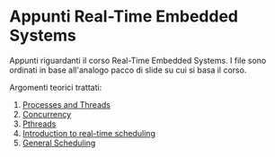 # Appunti Real-Time Embedded Systems
Appunti riguardanti il corso Real-Time Embedded Systems. I file sono ordinati in base all'analogo pacco di slide su cui si basa il corso.

Argomenti teorici trattati:
1. [Processes and Threads](https://github.com/edomari/Appunti-Real-Time-Embedded-Systems/blob/main/1.%20Processes%20and%20Threads.md#processi)
2. [Concurrency](https://github.com/edomari/Appunti-Real-Time-Embedded-Systems/blob/main/2.%20Concurrency.md#concorrenza)
3. [Pthreads](https://github.com/edomari/Appunti-Real-Time-Embedded-Systems/blob/main/3.%20Pthreads.md#pthread)
4. [Introduction to real-time scheduling](https://github.com/edomari/Appunti-Real-Time-Embedded-Systems/blob/main/4.%20Introduction%20to%20real-time%20scheduling.md#introduction-to-real-time-scheduling)
5. [General Scheduling](https://github.com/edomari/Appunti-Real-Time-Embedded-Systems/blob/main/5.%20General%20Scheduling.md#general-scheduling)
